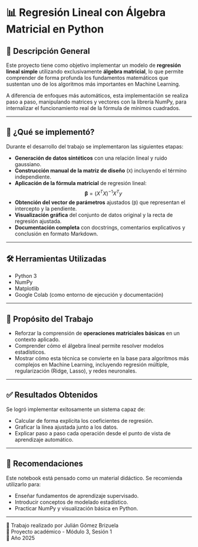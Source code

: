 # 📊 Regresión Lineal con Álgebra Matricial en Python

## 🧠 Descripción General

Este proyecto tiene como objetivo implementar un modelo de **regresión lineal simple** utilizando exclusivamente **álgebra matricial**, lo que permite comprender de forma profunda los fundamentos matemáticos que sustentan uno de los algoritmos más importantes en Machine Learning.

A diferencia de enfoques más automáticos, esta implementación se realiza paso a paso, manipulando matrices y vectores con la librería NumPy, para internalizar el funcionamiento real de la fórmula de mínimos cuadrados.

---

## 🚀 ¿Qué se implementó?

Durante el desarrollo del trabajo se implementaron las siguientes etapas:

- **Generación de datos sintéticos** con una relación lineal y ruido gaussiano.
- **Construcción manual de la matriz de diseño** (`X`) incluyendo el término independiente.
- **Aplicación de la fórmula matricial** de regresión lineal:  
  $$
  \boldsymbol{\beta} = (X^T X)^{-1} X^T y
  $$
- **Obtención del vector de parámetros** ajustados (`β`) que representan el intercepto y la pendiente.
- **Visualización gráfica** del conjunto de datos original y la recta de regresión ajustada.
- **Documentación completa** con docstrings, comentarios explicativos y conclusión en formato Markdown.

---

## 🛠️ Herramientas Utilizadas

- Python 3
- NumPy
- Matplotlib
- Google Colab (como entorno de ejecución y documentación)

---

## 🎯 Propósito del Trabajo

- Reforzar la comprensión de **operaciones matriciales básicas** en un contexto aplicado.
- Comprender cómo el álgebra lineal permite resolver modelos estadísticos.
- Mostrar cómo esta técnica se convierte en la base para algoritmos más complejos en Machine Learning, incluyendo regresión múltiple, regularización (Ridge, Lasso), y redes neuronales.

---

## ✅ Resultados Obtenidos

Se logró implementar exitosamente un sistema capaz de:

- Calcular de forma explícita los coeficientes de regresión.
- Graficar la línea ajustada junto a los datos.
- Explicar paso a paso cada operación desde el punto de vista de aprendizaje automático.

---

## 📌 Recomendaciones

Este notebook está pensado como un material didáctico. Se recomienda utilizarlo para:

- Enseñar fundamentos de aprendizaje supervisado.
- Introducir conceptos de modelado estadístico.
- Practicar NumPy y visualización básica en Python.

---

👤 Trabajo realizado por Julián Gómez Brizuela  
🧪 Proyecto académico - Módulo 3, Sesión 1  
📅 Año 2025  
